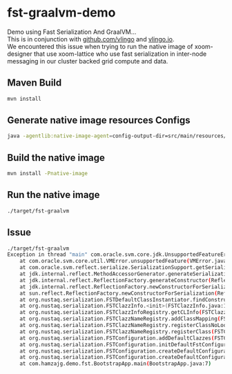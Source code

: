 # fst-graalvm-demo
Demo using Fast Serialization And GraalVM...\
This is in conjunction with [github.com/vlingo](https://github.com/vlingo) and [vlingo.io](https://vlingo.io).\
We encountered this issue when trying to run the native image of xoom-designer that use xoom-lattice who use fast serialization in inter-node messaging in our cluster backed grid compute and data.

## Maven Build
```bash
mvn install
```

## Generate native image resources Configs
```bash
java -agentlib:native-image-agent=config-output-dir=src/main/resources/META-INF/native-image -jar target/fst-graalvm-0.0.1-SNAPSHOT-jar-with-dependencies.jar
```

## Build the native image
```bash
mvn install -Pnative-image
```

## Run the native image
```bash
./target/fst-graalvm
```
## Issue
```bash
./target/fst-graalvm                                                                                    
Exception in thread "main" com.oracle.svm.core.jdk.UnsupportedFeatureError: SerializationConstructorAccessor class not found for declaringClass: [Ljava.lang.Object; (targetConstructorClass: java.lang.Object). Usually adding [Ljava.lang.Object; to serialization-config.json fixes the problem.
	at com.oracle.svm.core.util.VMError.unsupportedFeature(VMError.java:87)
	at com.oracle.svm.reflect.serialize.SerializationSupport.getSerializationConstructorAccessor(SerializationSupport.java:132)
	at jdk.internal.reflect.MethodAccessorGenerator.generateSerializationConstructor(MethodAccessorGenerator.java:48)
	at jdk.internal.reflect.ReflectionFactory.generateConstructor(ReflectionFactory.java:514)
	at jdk.internal.reflect.ReflectionFactory.newConstructorForSerialization(ReflectionFactory.java:427)
	at sun.reflect.ReflectionFactory.newConstructorForSerialization(ReflectionFactory.java:103)
	at org.nustaq.serialization.FSTDefaultClassInstantiator.findConstructorForSerializable(FSTDefaultClassInstantiator.java:110)
	at org.nustaq.serialization.FSTClazzInfo.<init>(FSTClazzInfo.java:137)
	at org.nustaq.serialization.FSTClazzInfoRegistry.getCLInfo(FSTClazzInfoRegistry.java:129)
	at org.nustaq.serialization.FSTClazzNameRegistry.addClassMapping(FSTClazzNameRegistry.java:98)
	at org.nustaq.serialization.FSTClazzNameRegistry.registerClassNoLookup(FSTClazzNameRegistry.java:85)
	at org.nustaq.serialization.FSTClazzNameRegistry.registerClass(FSTClazzNameRegistry.java:81)
	at org.nustaq.serialization.FSTConfiguration.addDefaultClazzes(FSTConfiguration.java:845)
	at org.nustaq.serialization.FSTConfiguration.initDefaultFstConfigurationInternal(FSTConfiguration.java:478)
	at org.nustaq.serialization.FSTConfiguration.createDefaultConfiguration(FSTConfiguration.java:473)
	at org.nustaq.serialization.FSTConfiguration.createDefaultConfiguration(FSTConfiguration.java:465)
	at com.hamzajg.demo.fst.BootstrapApp.main(BootstrapApp.java:7)
```
